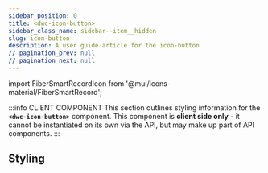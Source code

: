 ```yaml
---
sidebar_position: 0
title: <dwc-icon-button>
sidebar_class_name: sidebar--item__hidden
slug: icon-button
description: A user guide article for the icon-button
// pagination_prev: null
// pagination_next: null
---
```


import FiberSmartRecordIcon from '@mui/icons-material/FiberSmartRecord';

<DocChip chip='shadow' />

:::info CLIENT COMPONENT
This section outlines styling information for the **`<dwc-icon-button>`** component. This component is **client side only** - it cannot be instantiated on its own via the API, but may make up part of API components.
:::

## Styling

<TableBuilder name="dwc-icon-button" />


